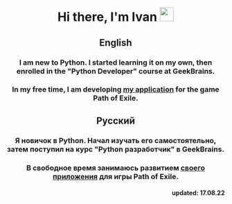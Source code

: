 <h1 align="center">Hi there, I'm Ivan 
<img src="https://github.com/blackcater/blackcater/raw/main/images/Hi.gif" height="32"/></h1>
<h2 align="center">English</h2>
<h3 align="center">I am new to Python. I started learning it on my own, then enrolled in the "Python Developer" course at GeekBrains.</h3>
<h3 align="center">In my free time, I am developing   <a href="https://github.com/proDreams/PoE-Currency-Calculator" target="_blank">my application</a> for the game Path of Exile.</h3>
<h2 align="center">Русский</h2>
<h3 align="center">Я новичок в Python. Начал изучать его самостоятельно, затем поступил на курс "Python разработчик" в GeekBrains.</h3>
<h3 align="center">В свободное время занимаюсь развитием <a href="https://github.com/proDreams/PoE-Currency-Calculator" target="_blank">своего приложения</a> для игры Path of Exile.</h3>

<h4 align="right">updated: 17.08.22</h3>
